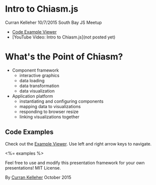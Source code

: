 # Intro to Chiasm.js

Curran Kelleher 10/7/2015
South Bay JS Meetup

* [Code Example Viewer](http://curran.github.io/screencasts/introToChiasm/examples/viewer/#/)
* [YouTube Video: Intro to Chiasm.js](not posted yet)

# What's the Point of Chiasm?

 * Component framework
   * interactive graphics
   * data loading
   * data transformation
   * data visualization
 * Application platform
   * instantiating and configuring components
   * mapping data to visualizations
   * responding to browser resize
   * linking visualizations together

## Code Examples

Check out the [Example Viewer](http://curran.github.io/screencasts/introToChiasm/examples/viewer/#/1). Use left and right arrow keys to navigate.

<%= examples %>

Feel free to use and modify this presentation framework for your own presentations! MIT License.

By [Curran Kelleher](https://github.com/curran/portfolio) October 2015
